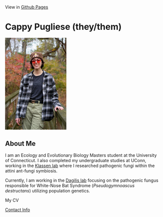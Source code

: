 View in [Github Pages](https://cappy-pugliese.github.io/)

# Cappy Pugliese (they/them)

[<img src="./assets/images/Cappy-profile-photo.jpg" width="200" />](./assets/images/Cappy-profile-photo.jpg)


## About Me
I am an Ecology and Evolutionary Biology Masters student at the University of Connecticut. I also completed my undergraduate studies at UConn, working in the [Klassen lab](https://www.jonathanklassenlab.com/) where I researched pathogenic fungi within the attini ant-fungi symbiosis.

Currently, I am working in the [Dagilis lab](https://adagilis.github.io/) focusing on the pathogenic fungus responsible for White-Nose Bat Syndrome (_Pseudogymnoascus destructans_) utilizing population genetics.


My CV

[Contact Info](./contact.md)
